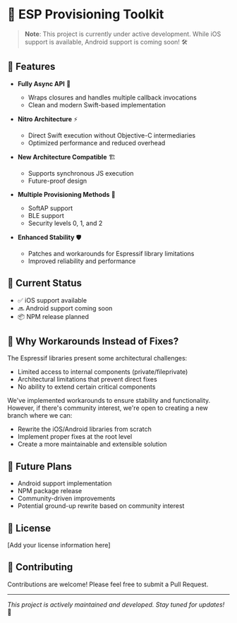 # 🚀 ESP Provisioning Toolkit

> **Note**: This project is currently under active development. While iOS support is available, Android support is coming soon! 🛠️

## 🌟 Features

- **Fully Async API** 🔄
  - Wraps closures and handles multiple callback invocations
  - Clean and modern Swift-based implementation

- **Nitro Architecture** ⚡
  - Direct Swift execution without Objective-C intermediaries
  - Optimized performance and reduced overhead

- **New Architecture Compatible** 🏗️
  - Supports synchronous JS execution
  - Future-proof design

- **Multiple Provisioning Methods** 📡
  - SoftAP support
  - BLE support
  - Security levels 0, 1, and 2

- **Enhanced Stability** 🛡️
  - Patches and workarounds for Espressif library limitations
  - Improved reliability and performance

## 🚧 Current Status

- ✅ iOS support available
- 🔜 Android support coming soon
- 📦 NPM release planned

## 🤔 Why Workarounds Instead of Fixes?

The Espressif libraries present some architectural challenges:
- Limited access to internal components (private/fileprivate)
- Architectural limitations that prevent direct fixes
- No ability to extend certain critical components

We've implemented workarounds to ensure stability and functionality. However, if there's community interest, we're open to creating a new branch where we can:
- Rewrite the iOS/Android libraries from scratch
- Implement proper fixes at the root level
- Create a more maintainable and extensible solution

## 🔮 Future Plans

- Android support implementation
- NPM package release
- Community-driven improvements
- Potential ground-up rewrite based on community interest

## 📝 License

[Add your license information here]

## 🤝 Contributing

Contributions are welcome! Please feel free to submit a Pull Request.

---

*This project is actively maintained and developed. Stay tuned for updates!* 🎉
